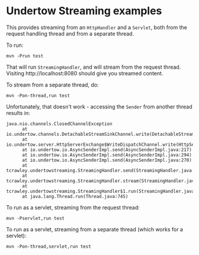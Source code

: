 # Undertow Streaming examples

This provides streaming from an `HttpHandler` and a `Servlet`, both
from the request handling thread and from a separate thread.

To run:

    mvn -Prun test

That will run `StreamingHandler`, and will stream from the request
thread. Visiting http://localhost:8080 should give you streamed content.

To stream from a separate thread, do:

    mvn -Pon-thread,run test

Unfortunately, that doesn't work - accessing the `Sender` from another
thread results in:

    java.nio.channels.ClosedChannelException
          at io.undertow.channels.DetachableStreamSinkChannel.write(DetachableStreamSinkChannel.java:184)
          at io.undertow.server.HttpServerExchange$WriteDispatchChannel.write(HttpServerExchange.java:1822)
          at io.undertow.io.AsyncSenderImpl.send(AsyncSenderImpl.java:217)
          at io.undertow.io.AsyncSenderImpl.send(AsyncSenderImpl.java:294)
          at io.undertow.io.AsyncSenderImpl.send(AsyncSenderImpl.java:270)
          at tcrawley.undertowstreaming.StreamingHandler.send(StreamingHandler.java:41)
          at tcrawley.undertowstreaming.StreamingHandler.stream(StreamingHandler.java:35)
          at tcrawley.undertowstreaming.StreamingHandler$1.run(StreamingHandler.java:19)
          at java.lang.Thread.run(Thread.java:745)

To run as a servlet, streaming from the request thread:

    mvn -Pservlet,run test

To run as a servlet, streaming from a separate thread (which works for a servlet):

    mvn -Pon-thread,servlet,run test
